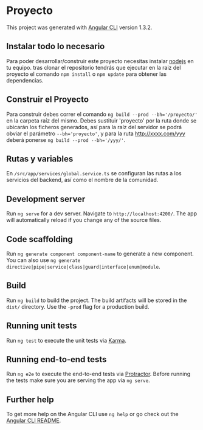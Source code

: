 # Proyecto

This project was generated with [Angular CLI](https://github.com/angular/angular-cli) version 1.3.2.

## Instalar todo lo necesario
Para poder desarrollar/construir este proyecto necesitas instalar [nodejs](https://nodejs.org/es/download/) en tu equipo. tras clonar el repositorio tendrás que ejecutar en la raiz del proyecto el comando `npm install` o `npm update` para obtener las dependencias.

## Construir el Proyecto
Para construir debes correr el comando `ng build --prod --bh='/proyecto/'
` en la carpeta raíz del mismo. Debes sustituir 'proyecto' por la ruta donde se ubicarán los ficheros generados, así para la raíz del servidor se podrá obviar el parámetro `--bh='proyecto'`, y para la ruta http://xxxx.com/yyy deberá ponerse `ng build --prod --bh='/yyy/'`.

## Rutas y variables
En `/src/app/services/global.service.ts` se configuran las rutas a los servicios del backend, así como el nombre de la comunidad.

## Development server

Run `ng serve` for a dev server. Navigate to `http://localhost:4200/`. The app will automatically reload if you change any of the source files.

## Code scaffolding

Run `ng generate component component-name` to generate a new component. You can also use `ng generate directive|pipe|service|class|guard|interface|enum|module`.

## Build

Run `ng build` to build the project. The build artifacts will be stored in the `dist/` directory. Use the `-prod` flag for a production build.

## Running unit tests

Run `ng test` to execute the unit tests via [Karma](https://karma-runner.github.io).

## Running end-to-end tests

Run `ng e2e` to execute the end-to-end tests via [Protractor](http://www.protractortest.org/).
Before running the tests make sure you are serving the app via `ng serve`.

## Further help

To get more help on the Angular CLI use `ng help` or go check out the [Angular CLI README](https://github.com/angular/angular-cli/blob/master/README.md).
